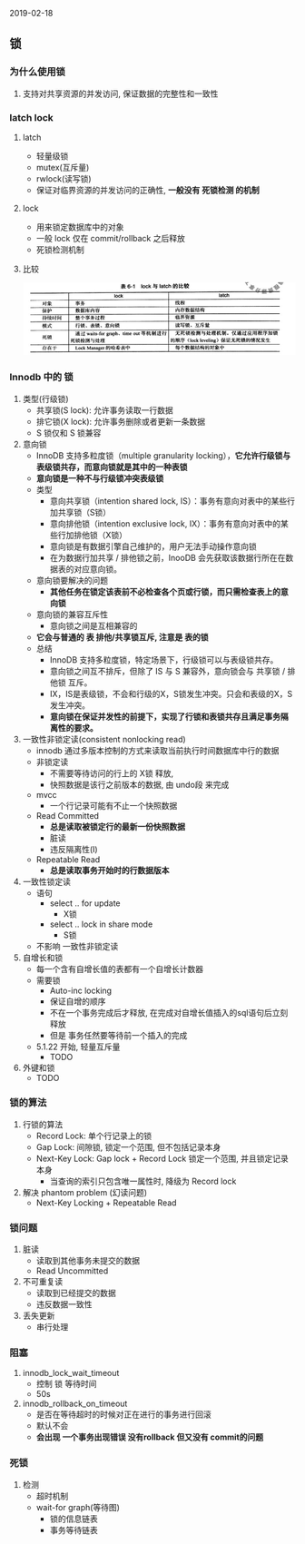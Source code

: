 2019-02-18

## 锁

### 为什么使用锁
1. 支持对共享资源的并发访问, 保证数据的完整性和一致性

### latch lock
1. latch
    - 轻量级锁
    - mutex(互斥量)
    - rwlock(读写锁)
    - 保证对临界资源的并发访问的正确性, **一般没有 死锁检测 的机制**
2. lock
    - 用来锁定数据库中的对象
    - 一般 lock 仅在 commit/rollback 之后释放
    - 死锁检测机制
3. 比较

    ![](1.jpg)
    
### Innodb 中的 锁
1. 类型(行级锁)
    - 共享锁(S lock): 允许事务读取一行数据
    - 排它锁(X lock): 允许事务删除或者更新一条数据
    - S 锁仅和 S 锁兼容
2. 意向锁
    - InnoDB 支持多粒度锁（multiple granularity locking），**它允许行级锁与表级锁共存，而意向锁就是其中的一种表锁**
    - **意向锁是一种不与行级锁冲突表级锁**
    - 类型
        - 意向共享锁（intention shared lock, IS）：事务有意向对表中的某些行加共享锁（S锁）
        - 意向排他锁（intention exclusive lock, IX）：事务有意向对表中的某些行加排他锁（X锁）
        - 意向锁是有数据引擎自己维护的，用户无法手动操作意向锁
        - 在为数据行加共享 / 排他锁之前，InooDB 会先获取该数据行所在在数据表的对应意向锁。
    - 意向锁要解决的问题
        - **其他任务在锁定该表前不必检查各个页或行锁，而只需检查表上的意向锁**
    - 意向锁的兼容互斥性
        - 意向锁之间是互相兼容的
    - **它会与普通的 表 排他/共享锁互斥, 注意是 表的锁**
    - 总结
        - InnoDB 支持多粒度锁，特定场景下，行级锁可以与表级锁共存。
        - 意向锁之间互不排斥，但除了 IS 与 S 兼容外，意向锁会与 共享锁 / 排他锁 互斥。
        - IX，IS是表级锁，不会和行级的X，S锁发生冲突。只会和表级的X，S发生冲突。
        - **意向锁在保证并发性的前提下，实现了行锁和表锁共存且满足事务隔离性的要求。**
3. 一致性非锁定读(consistent nonlocking read)
    - innodb 通过多版本控制的方式来读取当前执行时间数据库中行的数据
    - 非锁定读
        - 不需要等待访问的行上的 X锁 释放, 
        - 快照数据是该行之前版本的数据, 由 undo段 来完成    
    - mvcc
        - 一个行记录可能有不止一个快照数据
    - Read Committed
        - **总是读取被锁定行的最新一份快照数据**
        - 脏读
        - 违反隔离性(I)
    - Repeatable Read
        - **总是读取事务开始时的行数据版本**
4. 一致性锁定读
    - 语句
        - select .. for update
            - X锁
        - select .. lock in share mode
            - S锁
    - 不影响 一致性非锁定读
5. 自增长和锁
    - 每一个含有自增长值的表都有一个自增长计数器
    - 需要锁
        - Auto-inc locking 
        - 保证自增的顺序
        - 不在一个事务完成后才释放, 在完成对自增长值插入的sql语句后立刻释放
        - 但是 事务任然要等待前一个插入的完成
    - 5.1.22 开始, 轻量互斥量
        - TODO
6. 外键和锁
    - TODO
    
### 锁的算法
1. 行锁的算法
    - Record Lock: 单个行记录上的锁
    - Gap Lock: 间隙锁, 锁定一个范围, 但不包括记录本身
    - Next-Key Lock: Gap lock + Record Lock 锁定一个范围, 并且锁定记录本身
        - 当查询的索引只包含唯一属性时, 降级为 Record lock
2. 解决 phantom problem (幻读问题)
    - Next-Key Locking + Repeatable Read

### 锁问题
1. 脏读
    - 读取到其他事务未提交的数据
    - Read Uncommitted
2. 不可重复读
    - 读取到已经提交的数据
    - 违反数据一致性
3. 丢失更新
    - 串行处理

### 阻塞
1. innodb_lock_wait_timeout
    - 控制 锁 等待时间
    - 50s
2. innodb_rollback_on_timeout
    - 是否在等待超时的时候对正在进行的事务进行回滚
    - 默认不会
    - **会出现 一个事务出现错误 没有rollback 但又没有 commit的问题**
    
### 死锁
1. 检测
    - 超时机制
    - wait-for graph(等待图)
        - 锁的信息链表
        - 事务等待链表